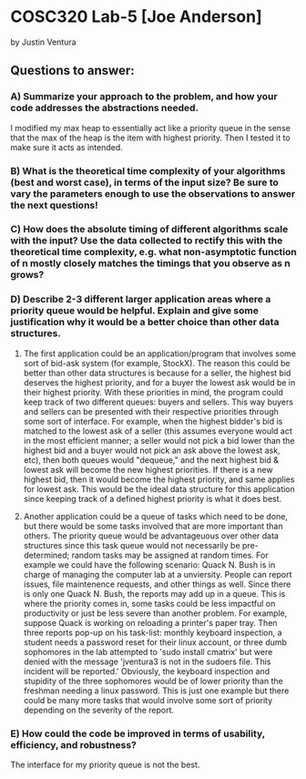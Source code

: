 # COSC320 Lab-5 [Joe Anderson]

by Justin Ventura

## Questions to answer:

### A) Summarize your approach to the problem, and how your code addresses the abstractions needed.

I modified my max heap to essentially act like a priority queue in the sense that the max of the heap is the item with highest priority.  Then I tested it to make sure it acts as intended.

### B) What is the theoretical time complexity of your algorithms (best and worst case), in terms of the input size? Be sure to vary the parameters enough to use the observations to answer the next questions!

### C) How does the absolute timing of different algorithms scale with the input? Use the data collected to rectify this with the theoretical time complexity, e.g. what non-asymptotic function of n mostly closely matches the timings that you observe as n grows?

### D) Describe 2-3 different larger application areas where a priority queue would be helpful. Explain and give some justification why it would be a better choice than other data structures.

1) The first application could be an application/program that involves some sort of bid-ask system (for example, StockX).  The reason this could be better than other data structures is because for a seller, the highest bid deserves the highest priority, and for a buyer the lowest ask would be in their highest priority.  With these priorities in mind, the program could keep track of two different queues: buyers and sellers.  This way buyers and sellers can be presented with their respective priorities through some sort of interface.  For example, when the highest bidder's bid is matched to the lowest ask of a seller (this assumes everyone would act in the most efficient manner; a seller would not pick a bid lower than the highest bid and a buyer would not pick an ask above the lowest ask, etc), then both queues would "dequeue," and the next highest bid & lowest ask will become the new highest priorities.  If there is a new highest bid, then it would become the highest priority, and same applies for lowest ask. This would be the ideal data structure for this application since keeping track of a defined highest priority is what it does best.


2) Another application could be a queue of tasks which need to be done, but there would be some tasks involved that are more important than others.  The priority queue would be advantageuous over other data structures since this task queue would not necessarily be pre-determined; random tasks may be assigned at random times.  For example we could have the following scenario:  Quack N. Bush is in charge of managing the computer lab at a unviersity.  People can report issues, file maintenence requests, and other things as well.  Since there is only one Quack N. Bush, the reports may add up in a queue.  This is where the priority comes in, some tasks could be less impactful on productivity or just be less severe than another problem.  For example, suppose Quack is working on reloading a printer's paper tray.  Then three reports pop-up on his task-list: monthly keyboard inspection, a student needs a password reset for their linux account, or three dumb sophomores in the lab attempted to 'sudo install cmatrix' but were denied with the message 'jventura3 is not in the sudoers file.  This incident will be reported.'  Obviously, the keyboard inspection and stupidity of the three sophomores would be of lower priority than the freshman needing a linux password.  This is just one example but there could be many more tasks that would involve some sort of priority depending on the severity of the report.

### E) How could the code be improved in terms of usability, efficiency, and robustness?

The interface for my priority queue is not the best.
